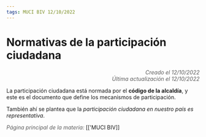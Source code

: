 ```yaml
---
tags: MUCI BIV 12/10/2022
---
```


# Normativas de la participación ciudadana
<div style="text-align: right; opacity: 0.7; font-style: italic;">Creado el 12/10/2022</div>
<div style="text-align: right; opacity: 0.7; font-style: italic;">Última actualización el 12/10/2022</div>

La participación ciudadana está normada por el **código de la alcaldía**, y este es el documento que define los mecanismos de participación.

También ahí se plantea que la *participación ciudadana en nuestro país es representativa*.

<span style="opacity: 0.7; font-style: italic;">Página principal de la materia:</span> [['MUCI BIV]]